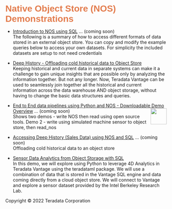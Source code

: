 <b style = 'font-size:28px;font-family:Arial;color:#E37C4D'>Native Object Store (NOS) Demonstrations</b>
 
* [Introduction to NOS using SQL](#) ... (coming soon)
<br>The following is a summary of how to access different formats of data stored in an external object store. You can copy and modify the example queries below to access your own datasets. For simplicity the included datasets are setup to not need credentials</br>
 
* [Deep History - Offloading cold historical data to Object Store](../UseCases/DeepHistory/DeepHistory.ipynb)
<br>Keeping historical and current data in separate systems can make it a challenge to gain unique insights that are possible only by analyzing the information together. But not any longer. Now, Teradata Vantage can be used to seamlessly join together all the historical and current information across the data warehouse AND object storage, without having to change the basic data structures and queries.</br>
 
* [End to End data pipelines using Python and NOS - Downloadable Demo Overview](#) ... (coming soon)<img src="../UseCases/DeepHistory/NOS_Icon.jpg" style="float: right; margin-left: 10px; height: 50px; width: auto;" />
<br>Shows two demos - write NOS then read using open source tools.  Demo 2 - write using simulated machine sensor to object store, then read_nos</br>
 
* [Accessing Deep History (Sales Data) using NOS and SQL](#) ... (coming soon)
<br>Offloading cold historical data to an object store</br>
 
* [Sensor Data Analytics from Object Storage with SQL](../UseCases/IndoorSensor/IndoorSensor.ipynb)
<br>In this demo, we will explore using Python to leverage 4D Analytics in Teradata Vantage using the teradataml package. We will use a combination of data that is stored in the Vantage SQL engine and data coming directly from a cloud object store. We will connect to Vantage and explore a sensor dataset provided by the Intel Berkeley Research Lab.</br>
 

Copyright © 2022 Teradata Corporation
